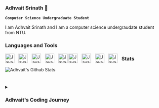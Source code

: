 ### Adhvait Srinath 👋

**`Computer Science Undergraduate Student`**

I am Adhvait Srinath and I am a computer science undergraudate student from NTU. 


### Languages and Tools


<img align ="left" alt="Java" width = "30px" style="padding-right:10px;" src="https://cdn.jsdelivr.net/gh/devicons/devicon/icons/java/java-original.svg" />
<img align ="left" alt="Java" width = "30px" style="padding-right:10px;" src="https://cdn.jsdelivr.net/gh/devicons/devicon/icons/c/c-original.svg"/>
<img align ="left" alt="Java" width = "30px" style="padding-right:10px;" src="https://cdn.jsdelivr.net/gh/devicons/devicon/icons/python/python-original.svg"/>
<img align ="left" alt="Java" width = "30px" style="padding-right:10px;" src="https://cdn.jsdelivr.net/gh/devicons/devicon/icons/jupyter/jupyter-original.svg"/>
<img align ="left" alt="Java" width = "30px"  src="https://cdn.jsdelivr.net/gh/devicons/devicon/icons/html5/html5-original.svg"/>
<img align ="left" alt="Java" width = "30px" style="padding-right:10px;" src="https://cdn.jsdelivr.net/gh/devicons/devicon/icons/css3/css3-original.svg"/>
<img align ="left" alt="Java" width = "30px" style="padding-right:10px;" src="https://cdn.jsdelivr.net/gh/devicons/devicon/icons/react/react-original.svg"/>
<img align ="left" alt="Java" width = "30px" style="padding-right:10px;" src="https://cdn.jsdelivr.net/gh/devicons/devicon/icons/github/github-original.svg"/>
<img align ="left" alt="Java" width = "30px" style="padding-right:10px;" src="https://cdn.jsdelivr.net/gh/devicons/devicon/icons/mongodb/mongodb-original.svg"/>

### Stats

![Adhvait's Github Stats](https://github-readme-stats.vercel.app/api?username=Adhvait2000&show_icons=true&theme=tokyonight)

#

<details>
    <summary><h3>Adhvait's Coding Journey</h3></summary>
        I started my coding joureny..